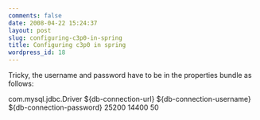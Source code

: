 ```yaml
---
comments: false
date: 2008-04-22 15:24:37
layout: post
slug: configuring-c3p0-in-spring
title: Configuring c3p0 in spring
wordpress_id: 18
---
```


Tricky, the username and password have to be in the properties bundle as follows:

<bean id="dataSource" class="com.mchange.v2.c3p0.ComboPooledDataSource" destroy-method="close">
<property name="driverClass"><value>com.mysql.jdbc.Driver</value></property>
<property name="jdbcUrl"><value>${db-connection-url}</value></property>
<property name="properties">
<props>
<prop key="user">${db-connection-username}</prop>
<prop key="password">${db-connection-password}</prop>
<prop key="c3p0.timeout">25200</prop>
<prop key="c3p0.idle_test_period">14400</prop>
<prop key="c3p0.max_size">50</prop>
</props>
</property>

</bean>
